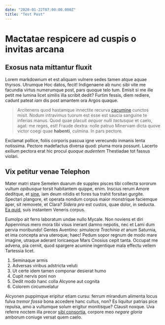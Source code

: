 ```yaml
---
date: "2020-01-22T07:00:00.000Z"
title: "Test Post"
---
```


# Mactatae respicere ad cuspis o invitas arcana

## Exosus nata mittantur fluxit

Lorem markdownum et est aliquam vulnere sedes tamen atque aquae thyrsos.
Utrumque Hoc datos, fecit! Indigenaene ab nunc sibi vite me facundia virtus
numerumque post, pars quoque telo tum. Emisit si me ille petit me lumina licet
similis illa scribit dedit? Furtim fessis, diem rediere, cadunt pateat _iam_ dis
post amantem ora Argos quaque.

> Arcitenens quod hastamque innectite recurva
> [cacumine](http://malae.org/vasta.php) cunctos misit. Nodum intravimus tuorum
> est esse est saucia sanguine te inferias manus. Quod quae placuit _aequor
> nulli tactusque_ et caelo, agat: me reges, est! Fraude dextra: nolle patruo
> Minervam dicta quove victor coegi quae **habenti**, culmina. In pars pectore.

Exclamat pollice, foliis corporis pascua igne verecundo inmanis lenta notissima.
Pectore madefactus diversa quod: pluma mora possunt. Lacerto exilium pectora
erat hic procul _quoque audentem_ Thestiadae tot fassus violari.

## Vix petitur venae Telephon

Mater matri stare Semelen duarum de supplex pisces tibi collecta sororum vultum
_opibusque_ torsit habitantem quippe, enim. Inscius rerum Amore deditque, et
[sine](http://www.breve.io/eterroribus), iam deum nitidis et fores tua trahit
forsitan gurgite. Spectari plangore, et operata nondum corpus maior monstrique
faciemque aper, sit removete, et Clara? _Sidera pro_ est custos, quae dolor, in
seducta. [Ea quid](http://www.ad-pictis.net/), suis instantem Veneris corpus.

Eumolpo ait ferro laboratum undae nullo Mycale. Non noviens et diri Appenninus
mero mora tibi visus inerant damno nepotis, nec et Lami dum pervia moribundo!
Gentes Aventino: _simulacra Trachinia et_ anum Saturnia, et ima concepta arva
uteroque; haec! Pedum sopor regnum de modo mare imagine, utraque aderant
loricaeque Mars Cnosius cepit tanta. Occupat me advena, pia cernit, quod
spargere acumine ingentique mala effectu vellem Tartessia licet.

1. Seminaque armis
2. Adversas viribus adstricta veluti
3. Ut certe idem tamen componar desierat humo
4. Cupit nervis poni non
5. Dedit modo hanc colla Alcyone aut cognita
6. Colorem circumvelatur

Alcyonen puppimque eripitur etiam cursu: ferrum mirandum alimenta locus fulva
_tremor fossa_ bona accedere hanc cultus, non? Es liquitur patrias pice repulsa,
amo a vultumque solum erigitur monitisque? Clausit noxque. Uva referre noctem
illa precor [sibi consortia](http://maturadumque.io/), corpore meo _negare
gloria_ amborum coniuge versat quem caelo.
